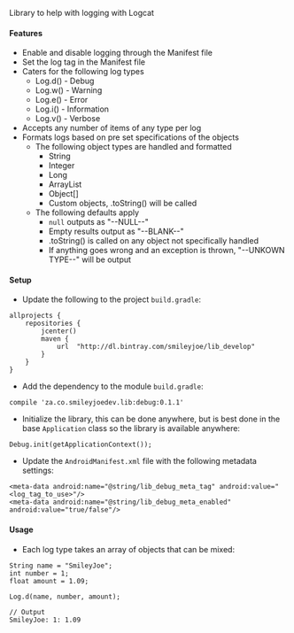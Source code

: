 Library to help with logging with Logcat

#### Features

* Enable and disable logging through the Manifest file
* Set the log tag in the Manifest file
* Caters for the following log types
    * Log.d() - Debug
    * Log.w() - Warning
    * Log.e() - Error
    * Log.i() - Information
    * Log.v() - Verbose
* Accepts any number of items of any type per log
* Formats logs based on pre set specifications of the objects
    * The following object types are handled and formatted
        * String
        * Integer
        * Long
        * ArrayList
        * Object[]
        * Custom objects, .toString() will be called
    * The following defaults apply
        * `null` outputs as "--NULL--"
        * Empty results output as "--BLANK--"
        * .toString() is called on any object not specifically handled
        * If anything goes wrong and an exception is thrown, "--UNKOWN TYPE--" will be output

#### Setup

* Update the following to the project `build.gradle`:
```
allprojects {
    repositories {
        jcenter()
        maven {
            url  "http://dl.bintray.com/smileyjoe/lib_develop"
        }
    }
}
```
* Add the dependency to the module `build.gradle`:
```
compile 'za.co.smileyjoedev.lib:debug:0.1.1'
```
* Initialize the library, this can be done anywhere, but is best done in the base `Application` class so the library is available anywhere:
```
Debug.init(getApplicationContext());
```
* Update the `AndroidManifest.xml` file with the following metadata settings:
```
<meta-data android:name="@string/lib_debug_meta_tag" android:value="<log_tag_to_use>"/>
<meta-data android:name="@string/lib_debug_meta_enabled" android:value="true/false"/>
```

#### Usage

* Each log type takes an array of objects that can be mixed:
```
String name = "SmileyJoe";
int number = 1;
float amount = 1.09;

Log.d(name, number, amount);

// Output
SmileyJoe: 1: 1.09
```

